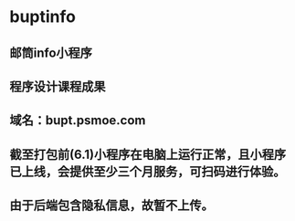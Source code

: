 # buptinfo
## 邮筒info小程序
## 程序设计课程成果
## 域名：bupt.psmoe.com
## 截至打包前(6.1)小程序在电脑上运行正常，且小程序已上线，会提供至少三个月服务，可扫码进行体验。
## 由于后端包含隐私信息，故暂不上传。
